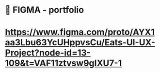 # 💎 FIGMA - portfolio 

# https://www.figma.com/proto/AYX1aa3Lbu63YcUHppvsCu/Eats-UI-UX-Project?node-id=13-109&t=VAF11ztvsw9gIXU7-1
